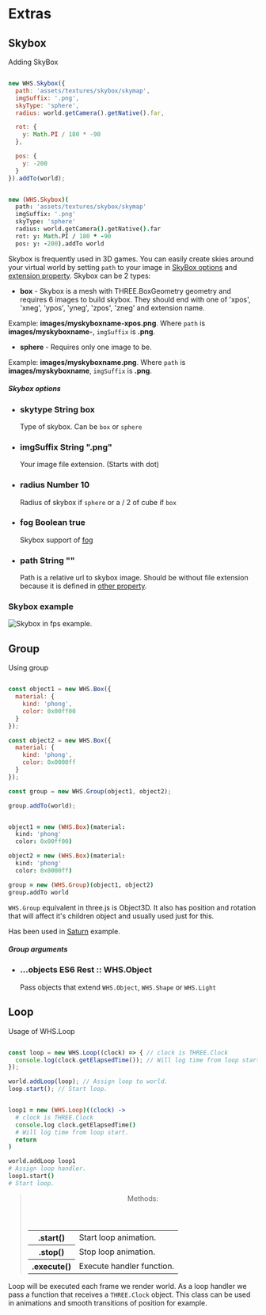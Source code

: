 <h1 class="big" id="extras">Extras</h1>



<h2 class="wso" id="skybox">Skybox</h2>

<div class="blockTitle h3">Adding SkyBox</div>

```javascript

new WHS.Skybox({
  path: 'assets/textures/skybox/skymap',
  imgSuffix: '.png',
  skyType: 'sphere',
  radius: world.getCamera().getNative().far,

  rot: {
    y: Math.PI / 180 * -90
  },

  pos: {
    y: -200
  }
}).addTo(world);

```

```coffeescript

new (WHS.Skybox)(
  path: 'assets/textures/skybox/skymap'
  imgSuffix: '.png'
  skyType: 'sphere'
  radius: world.getCamera().getNative().far
  rot: y: Math.PI / 180 * -90
  pos: y: -200).addTo world

```

Skybox is frequently used in 3D games. You can easily create skies around your virtual world by setting `path` to your image in <a href="#extras-skybox">SkyBox options</a> and <a href="#extras-skybox-imgSuffix">extension property</a>.
Skybox can be 2 types:

 - **box** - Skybox is a mesh with THREE.BoxGeometry geometry and requires 6 images to build skybox. They should end with one of 'xpos', 'xneg', 'ypos', 'yneg', 'zpos', 'zneg' and extension name.

Example: **images/myskyboxname-xpos.png**. Where `path` is **images/myskyboxname-**, `imgSuffix` is **.png**.

 - **sphere** - Requires only one image to be.

Example: **images/myskyboxname.png**. Where `path` is **images/myskyboxname**, `imgSuffix` is **.png**.


<div class="params" id="extras-skybox">
  <h5>Skybox options <a href="#extras-skybox" class="anchor"></a></h5>
  <ul>
    <li id="extras-skybox-skytype">
      <h3><a href="#extras-skybox-skytype" class="anchor"></a> skytype
        <span class="type">String</span>
        <span class="default">box</span>
      </h3>
      <p>Type of skybox. Can be <code>box</code> or <code>sphere</code></p>
    </li>
    <li id="extras-skybox-imgSuffix">
      <h3><a href="#extras-skybox-imgSuffix" class="anchor"></a> imgSuffix
        <span class="type">String</span>
        <span class="default">".png"</span>
      </h3>
      <p>Your image file extension. (Starts with dot)</p>
    </li>
    <li id="extras-skybox-radius">
      <h3><a href="#extras-skybox-radius" class="anchor"></a> radius
        <span class="type">Number</span>
        <span class="default">10</span>
      </h3>
      <p>Radius of skybox if <code>sphere</code> or a / 2 of cube if <code>box</code> </p>
    </li>
    <li id="extras-skybox-fog">
      <h3><a href="#extras-skybox-fog" class="anchor"></a> fog
        <span class="type">Boolean</span>
        <span class="default">true</span>
      </h3>
      <p>Skybox support of <a href="#world-fog">fog</a></p>
    </li>
    <li id="extras-skybox-path">
      <h3><a href="#extras-skybox-path" class="anchor"></a> path
        <span class="type">String</span>
        <span class="default">""</span>
      </h3>
      <p>Path is a relative url to skybox image. Should be without file extension because it is defined in <a href="#extras-skybox-imgSuffix">other property</a>.</p>
    </li>
  </ul>
</div>


### Skybox example
<img src="images/skybox.png" alt="Skybox in fps example.">



<h2 class="ws" id="group">Group</h2>

<div class="blockTitle h3">Using group</div>

```javascript

const object1 = new WHS.Box({
  material: {
    kind: 'phong',
    color: 0x00ff00
  }
});

const object2 = new WHS.Box({
  material: {
    kind: 'phong',
    color: 0x0000ff
  }
});

const group = new WHS.Group(object1, object2);

group.addTo(world);

```

```coffeescript

object1 = new (WHS.Box)(material:
  kind: 'phong'
  color: 0x00ff00)

object2 = new (WHS.Box)(material:
  kind: 'phong'
  color: 0x0000ff)

group = new (WHS.Group)(object1, object2)
group.addTo world

```

`WHS.Group` equivalent in three.js is Object3D. It also has position and rotation that will affect it's children object and usually used just for this.

Has been used in [Saturn](http://192.241.128.187/current/examples/design/saturn/) example.

<div class="params" id="extras-group">
  <h5>Group arguments <a href="#extras-group" class="anchor"></a></h5>
  <ul>
    <li id="extras-group-objects">
      <h3><a href="#extras-group-objects" class="anchor"></a> ...objects
        <span class="type">ES6 Rest :: WHS.Object</span>
      </h3>
      <p>Pass objects that extend <code>WHS.Object</code>, <code>WHS.Shape</code> or <code>WHS.Light</code></p>
    </li>
  </ul>
</div>

## Loop

<div class="blockTitle h3">Usage of WHS.Loop</div>

```javascript

const loop = new WHS.Loop((clock) => { // clock is THREE.Clock
  console.log(clock.getElapsedTime()); // Will log time from loop start.
});

world.addLoop(loop); // Assign loop to world.
loop.start(); // Start loop.

```

```coffeescript

loop1 = new (WHS.Loop)((clock) ->
  # clock is THREE.Clock
  console.log clock.getElapsedTime()
  # Will log time from loop start.
  return
)

world.addLoop loop1
# Assign loop handler.
loop1.start()
# Start loop.

```

<blockquote class="section">
  <header>Methods:</header>
  <table>
    <tr>
      <th>.start()</th><td>Start loop animation.</td>
    </tr>
    <tr>
      <th>.stop()</th><td>Stop loop animation.</td>
    </tr>
    <tr>
      <th>.execute()</th><td>Execute handler function.</td>
    </tr>
  </table>
</blockquote>

Loop will be executed each frame we render world. As a loop handler we pass a function that receives a `THREE.Clock` object.
This class can be used in animations and smooth transitions of position for example.

